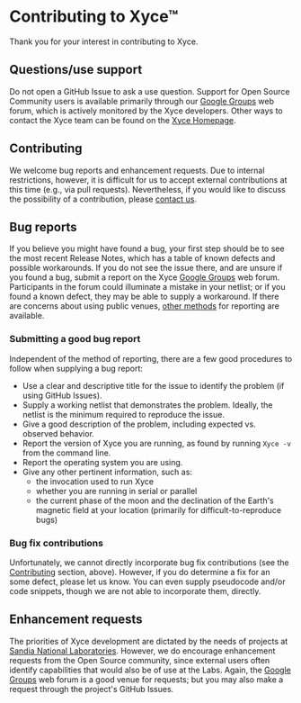 # Contributing to Xyce&trade;

Thank you for your interest in contributing to Xyce.

## Questions/use support

Do not open a GitHub Issue to ask a use question. Support for Open Source
Community users is available primarily through our [Google
Groups](https://groups.google.com/forum/#!forum/xyce-users) web forum, which is
actively monitored by the Xyce developers. Other ways to contact the Xyce team
can be found on the [Xyce Homepage](https://xyce.sandia.gov/contact-us/).

## Contributing

We welcome bug reports and enhancement requests. Due to internal restrictions,
however, it is difficult for us to accept external contributions at this time
(e.g., via pull requests). Nevertheless, if you would like to discuss the
possibility of a contribution, please [contact us](https://xyce.sandia.gov/contact-us/).

## Bug reports 

If you believe you might have found a bug, your first step should be to see the
most recent Release Notes, which has a table of known defects and possible
workarounds. If you do not see the issue there, and are unsure if you found a
bug, submit a report on the Xyce [Google
Groups](https://groups.google.com/forum/#!forum/xyce-users) web forum.
Participants in the forum could illuminate a mistake in your netlist; or if you
found a known defect, they may be able to supply a workaround. If there are
concerns about using public venues, [other
methods](https://xyce.sandia.gov/contact-us/) for reporting are available.

### Submitting a good bug report

Independent of the method of reporting, there are a few good procedures to
follow when supplying a bug report:
* Use a clear and descriptive title for the issue to identify the problem (if
  using GitHub Issues).
* Supply a working netlist that demonstrates the problem. Ideally, the netlist
  is the minimum required to reproduce the issue.
* Give a good description of the problem, including expected vs. observed
  behavior.
* Report the version of Xyce you are running, as found by running `Xyce -v`
  from the command line.
* Report the operating system you are using.
* Give any other pertinent information, such as:
  - the invocation used to run Xyce
  - whether you are running in serial or parallel
  - the current phase of the moon and the declination of the Earth's magnetic
    field at your location (primarily for difficult-to-reproduce bugs)

### Bug fix contributions

Unfortunately, we cannot directly incorporate bug fix contributions (see the
[Contributing](#contributing) section, above). However, if you do determine a
fix for an some defect, please let us know. You can even supply pseudocode
and/or code snippets, though we are not able to incorporate them, directly.

## Enhancement requests

The priorities of Xyce development are dictated by the needs of projects at
[Sandia National Laboratories](https://www.sandia.gov). However, we do
encourage enhancement requests from the Open Source community, since external
users often identify capabilities that would also be of use at the Labs. Again,
the [Google Groups](https://groups.google.com/forum/#!forum/xyce-users) web
forum is a good venue for requests; but you may also make a request through the
project's GitHub Issues.

